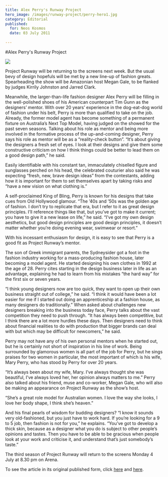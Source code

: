```yaml
---
title: Alex Perry's Runway Project
hero_image: /images/runway-project/perry-hero1.jpg
category: Editorial
published:
  for: Neos Kosmos
  date: 03 July 2011
  
---
```


#Alex Perry's Runway Project

![](/images/runway-project/perry-hero.jpg)

Project Runway will be returning to the screens next week. But the usual bevy of design hopefuls will be met by a new line-up of fashion greats. Spearheading the show will be Amazonian host Megan Gale, to be flanked by judges Kirrily Johnston and Jarred Clark.

Meanwhile, the larger-than-life fashion designer Alex Perry will be filling in the well-polished shoes of his American counterpart Tim Gunn as the designers’ mentor. With over 20 years’ experience in the dog-eat-dog world of fashion under his belt, Perry is more than qualified to take on the job. Already, the former model agent has become something of a permanent fixture on Australia’s Next Top Model, having judged on the showed for the past seven seasons. Talking about his role as mentor and being more involved in the formative process of the up-and-coming designer, Perry says his role as mentor will be as a “reality-check button”. “It’s about giving the designers a fresh set of eyes. I look at their designs and give them some constructive criticism on how I think things could be better to lead them on a good design path,” he said.

Easily identifiable with his constant tan, immaculately chiselled figure and sunglasses perched on his head, the celebrated couturier also said he was expecting “fresh, new, brave design ideas” from the contestants, adding how it is important for them to set themselves apart by taking risks and “have a new vision on what clothing is.”

A self-proclaimed King of Bling, Perry is known for his designs that take cues from Old Hollywood glamour. “The ’40s and ’50s was the golden age of fashion. I don’t try to replicate that era, but I refer to it as great design principles. I’ll reference things like that, but you’ve got to make it current; you have to give it a new lease on life,” he said. “I’ve got my own design aesthetics, but good design principles are good design principles, it doesn’t matter whether you’re doing evening wear, swimwear or resort.”

With his incessant enthusiasm for design, it is easy to see that Perry is a good fit as Project Runway’s mentor.

The son of Greek immigrant parents, the Sydneysider got a foot in the fashion industry working for a mass-producing fashion house, later becoming a model agent. He started designing his own clothes in 1992 at the age of 28. Perry cites starting in the design business later in life as an advantage, explaining he had to learn from his mistakes “the hard way” for the first six or seven years.

“I think young designers now are too quick, they want to open up their own business straight out of college,” he said. “I think it would have been a lot easier for me if I started out doing an apprenticeship at a fashion house, as many designers do traditionally.” When asked about challenges new designers breaking into the business today face, Perry talks about the vast competition they need to push through. “It has always been competitive, but I think there are a lot more hurdles these days. Then designers need to think about financial realities to do with production that bigger brands can deal with but which may be difficult for newcomers,” he said.

Perry may not have any of his own personal mentors when he started out, but he is certainly not short of inspiration in his line of work. Being surrounded by glamorous women is all part of the job for Perry, but he sings praises for two women in particular, the most important of which is his wife, Mary Perry, who has stood by Perry for over 20 years.

“It’s always been about my wife, Mary. I’ve always thought she was beautiful, I’ve always loved her, her opinion always matters to me.” Perry also talked about his friend, muse and co-worker, Megan Gale, who will also be making an appearance on Project Runway as the show’s host.

“She’s a great role model for Australian women. I love the way she looks, I love her body shape, I think she’s heaven.”

And his final pearls of wisdom for budding designers? “I know it sounds very old-fashioned, but you just have to work hard. If you’re looking for a 9 to 5 job, then fashion is not for you,” he explains. “You’ve got to develop a thick skin, because as a designer what you do is subject to other people’s opinions and tastes. Then you have to be able to be gracious when people look at your work and criticise it, and understand that’s just somebody’s taste.”

The third season of Project Runway will return to the screens Monday 4 July at 8.30 pm on Arena.

To see the article in its original published form, click [here](/images/runway-project/perry1.jpg)
 and [here](/images/runway-project/perry2.jpg).